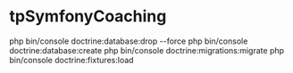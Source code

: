 # tpSymfonyCoaching

php bin/console doctrine:database:drop --force
php bin/console doctrine:database:create
php bin/console doctrine:migrations:migrate
php bin/console doctrine:fixtures:load
